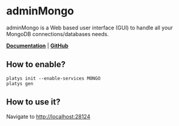 # adminMongo 

adminMongo is a Web based user interface (GUI) to handle all your MongoDB connections/databases needs. 

**[Documentation](https://github.com/adicom-systems/adminMongo)** | **[GitHub](https://github.com/adicom-systems/adminMongo)**

## How to enable?

```
platys init --enable-services MONGO
platys gen
```

## How to use it?

Navigate to <http://localhost:28124>